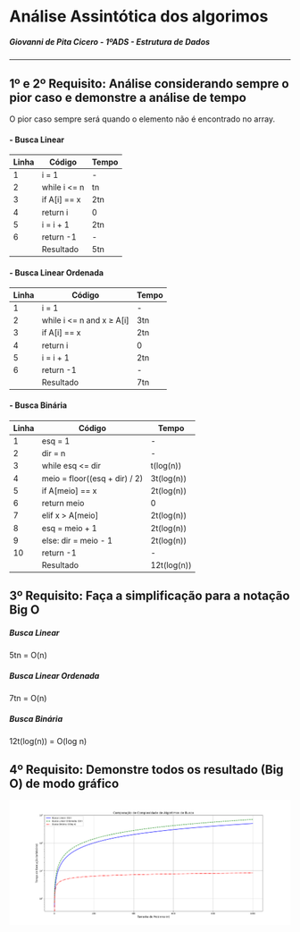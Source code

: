 # Análise Assintótica dos algorimos

##### Giovanni de Pita Cicero - 1ºADS - Estrutura de Dados

---

## 1º e 2º Requisito: Análise considerando sempre o pior caso e demonstre a análise de tempo

O pior caso sempre será quando o elemento não é encontrado no array.

#### - Busca Linear

| Linha | Código       | Tempo |
| ----- | ------------ | ----- |
| 1     | i = 1        | -     |
| 2     | while i <= n | tn    |
| 3     | if A[i] == x | 2tn   |
| 4     | return i     | 0     |
| 5     | i = i + 1    | 2tn   |
| 6     | return -1    | -     |
|       | Resultado    | 5tn   |

#### - Busca Linear Ordenada

| Linha | Código                    | Tempo |
| ----- | ------------------------- | ----- |
| 1     | i = 1                     | -     |
| 2     | while i <= n and x ≥ A[i] | 3tn   |
| 3     | if A[i] == x              | 2tn   |
| 4     | return i                  | 0     |
| 5     | i = i + 1                 | 2tn   |
| 6     | return -1                 | -     |
|       | Resultado                 | 7tn   |

#### - Busca Binária

| Linha | Código                        | Tempo       |
| ----- | ----------------------------- | ----------- |
| 1     | esq = 1                       | -           |
| 2     | dir = n                       | -           |
| 3     | while esq <= dir              | t(log(n))   |
| 4     | meio = floor((esq + dir) / 2) | 3t(log(n))  |
| 5     | if A[meio] == x               | 2t(log(n))  |
| 6     | return meio                   | 0           |
| 7     | elif x > A[meio]              | 2t(log(n))  |
| 8     | esq = meio + 1                | 2t(log(n))  |
| 9     | else: dir = meio - 1          | 2t(log(n))  |
| 10    | return -1                     | -           |
|       | Resultado                     | 12t(log(n)) |

## 3º Requisito: Faça a simplificação para a notação Big O

##### Busca Linear

5tn = O(n)

##### Busca Linear Ordenada

7tn = O(n)

##### Busca Binária

12t(log(n)) = O(log n)

## 4º Requisito: Demonstre todos os resultado (Big O) de modo gráfico

![Logo do GitHub](https://github.com/Walrus01/FATEC-AMS-ED2024-1-1681432412019-GIOVANNI/blob/main/Entregas-Atividades-ED-2024/Atividade%20B3-3/grafico.png)
